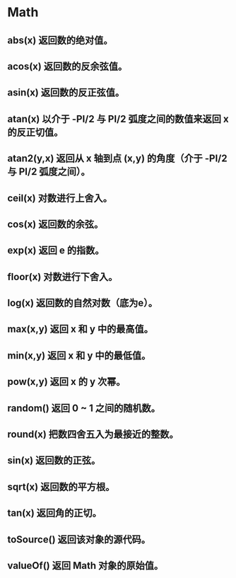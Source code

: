 # Math

## abs(x)  返回数的绝对值。

##   acos(x) 返回数的反余弦值。

##   asin(x) 返回数的反正弦值。

##   atan(x) 以介于 -PI/2 与 PI/2 弧度之间的数值来返回 x 的反正切值。

##   atan2(y,x)  返回从 x 轴到点 (x,y) 的角度（介于 -PI/2 与 PI/2 弧度之间）。

##   ceil(x) 对数进行上舍入。

##   cos(x)  返回数的余弦。

##   exp(x)  返回 e 的指数。

##   floor(x)  对数进行下舍入。

##   log(x)  返回数的自然对数（底为e）。

##   max(x,y)  返回 x 和 y 中的最高值。

##   min(x,y)  返回 x 和 y 中的最低值。

##   pow(x,y)  返回 x 的 y 次幂。

##   random()  返回 0 ~ 1 之间的随机数。

##   round(x)  把数四舍五入为最接近的整数。

##   sin(x)  返回数的正弦。

##   sqrt(x) 返回数的平方根。

##   tan(x)  返回角的正切。

##   toSource()  返回该对象的源代码。

##   valueOf() 返回 Math 对象的原始值。
